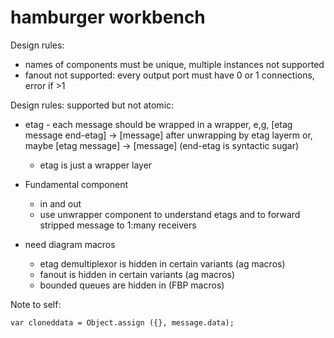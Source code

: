 # hamburger workbench

Design rules:
- names of components must be unique, multiple instances not supported
- fanout not supported: every output port must have 0 or 1 connections, error if >1

Design rules:
supported but not atomic:
- etag - each message should be wrapped in a wrapper, e,g, [etag message end-etag] -> [message] after unwrapping by etag layerm or, maybe [etag message] -> [message] (end-etag is syntactic sugar)
  - etag is just a wrapper layer

- Fundamental component
  - in and out
  - use unwrapper component to understand etags and to forward stripped message to 1:many receivers
  
  
- need diagram macros
  - etag demultiplexor is hidden in certain variants (ag macros)
  - fanout is hidden in certain variants (ag macros)
  - bounded queues are hidden in (FBP macros)


Note to self:
```
var cloneddata = Object.assign ({}, message.data);
```
